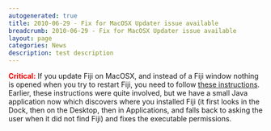 ```yaml
---
autogenerated: true
title: 2010-06-29 - Fix for MacOSX Updater issue available
breadcrumb: 2010-06-29 - Fix for MacOSX Updater issue available
layout: page
categories: News
description: test description
---
```


<span style="color:red">**Critical:**</span> If you update Fiji on MacOSX, and instead of a Fiji window nothing is opened when you try to restart Fiji, you need to follow [these instructions](Fix_non-functional_Fiji_after_Update_on_MacOSX "wikilink").  
Earlier, these instructions were quite involved, but we have a small Java application now which discovers where you installed Fiji (it first looks in the Dock, then on the Desktop, then in Applications, and falls back to asking the user when it did not find Fiji) and fixes the executable permissions.



